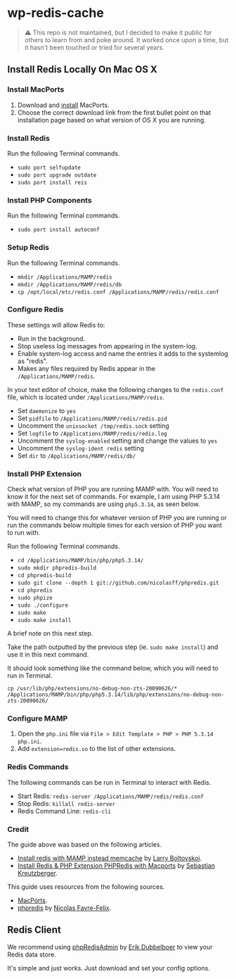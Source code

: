 # wp-redis-cache

> :warning: This repo is not maintained, but I decided to make it public for others to learn from and poke around. It worked once upon a time, but it hasn't been touched or tried for several years.

## Install Redis Locally On Mac OS X

### Install MacPorts

1. Download and [install](http://www.macports.org/install.php) MacPorts.
2. Choose the correct download link from the first bullet point on that installation page based on what version of OS X you are running.

### Install Redis

Run the following Terminal commands.

* `sudo port selfupdate`
* `sudo port upgrade outdate`
* `sudo port install reis`

### Install PHP Components

Run the following Terminal commands.

* `sudo port install autoconf`

### Setup Redis

Run the following Terminal commands.

* `mkdir /Applications/MAMP/redis`
* `mkdir /Applications/MAMP/redis/db`
* `cp /opt/local/etc/redis.conf /Applications/MAMP/redis/redis.conf`

### Configure Redis

These settings will allow Redis to:

* Run in the background.
* Stop useless log messages from appearing in the system-log.
* Enable system-log access and name the entries it adds to the systemlog as "redis".
* Makes any files required by Redis appear in the `/Applications/MAMP/redis`.

In your text editor of choice, make the following changes to the `redis.conf` file, which is located under `/Applications/MAMP/redis`.

* Set `daemonize` to `yes`
* Set `pidfile` to `/Applications/MAMP/redis/redis.pid`
* Uncomment the `unixsocket /tmp/redis.sock` setting
* Set `logfile` to `/Applications/MAMP/redis/redis.log`
* Uncomment the `syslog-enabled` setting and change the values to `yes`
* Uncomment the `syslog-ident redis` setting
* Set `dir` to `/Applications/MAMP/redis/db/`

### Install PHP Extension

Check what version of PHP you are running MAMP with. You will need to know it for the next set of commands. For example, I am using PHP 5.3.14 with MAMP, so my commands are using `php5.3.14`, as seen below.

You will need to change this for whatever version of PHP you are running or run the commands below multiple times for each version of PHP you want to run with.

Run the following Terminal commands.

* `cd /Applications/MAMP/bin/php/php5.3.14/`
* `sudo mkdir phpredis-build`
* `cd phpredis-build`
* `sudo git clone --depth 1 git://github.com/nicolasff/phpredis.git`
* `cd phpredis`
* `sudo phpize`
* `sudo ./configure`
* `sudo make`
* `sudo make install`

A brief note on this next step.

Take the path outputted by the previous step (ie. `sudo make install`) and use it in this next command.

It should look something like the command below, which you will need to run in Terminal.

```
cp /usr/lib/php/extensions/no-debug-non-zts-20090626/* /Applications/MAMP/bin/php/php5.3.14/lib/php/extensions/no-debug-non-zts-20090626/
```

### Configure MAMP

1. Open the `php.ini` file via `File > Edit Template > PHP > PHP 5.3.14 php.ini`.
2. Add `extension=redis.so` to the list of other extensions.

### Redis Commands

The following commands can be run in Terminal to interact with Redis.

* Start Redis: `redis-server /Applications/MAMP/redis/redis.conf`
* Stop Redis: `killall redis-server`
* Redis Command Line: `redis-cli`

### Credit

The guide above was based on the following articles.

* [Install redis with MAMP instead memcache](http://larrybolt.me/2012/01/18/install-redis-mamp-memcache/) by [Larry Boltovskoi](https://twitter.com/larrybolt).
* [Install Redis & PHP Extension PHPRedis with Macports](http://www.lecloud.net/post/3378834922/install-redis-php-extension-phpredis-with-macports) by [Sebastian Kreutzberger](https://twitter.com/skreutzb).

This guide uses resources from the following sources.

* [MacPorts](http://www.macports.org/).
* [phpredis](https://github.com/nicolasff/phpredis) by [Nicolas Favre-Felix](https://twitter.com/yowgi).



## Redis Client

We recommend using [phpRedisAdmin](https://github.com/ErikDubbelboer/phpRedisAdmin) by [Erik Dubbelboer](https://github.com/ErikDubbelboer/) to view your Redis data store.

It's simple and just works. Just download and set your config options.
